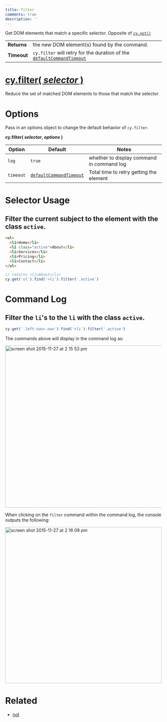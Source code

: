 ```yaml
---
title: filter
comments: true
description: ''
---
```


Get DOM elements that match a specific selector. Opposite of [`cy.not()`](https://on.cypress.io/api/not)

| | |
|--- | --- |
| **Returns** | the new DOM element(s) found by the command. |
| **Timeout** | `cy.filter` will retry for the duration of the [`defaultCommandTimeout`](https://on.cypress.io/guides/configuration#timeouts) |

# [cy.filter( *selector* )](#selector-usage)

Reduce the set of matched DOM elements to those that match the selector.

# Options

Pass in an options object to change the default behavior of `cy.filter`.

**cy.filter( *selector*, *options* )**

Option | Default | Notes
--- | --- | ---
`log` | `true` | whether to display command in command log
`timeout` | [`defaultCommandTimeout`](https://on.cypress.io/guides/configuration#timeouts) | Total time to retry getting the element

# Selector Usage

## Filter the current subject to the element with the class `active`.

```html
<ul>
  <li>Home</li>
  <li class="active">About</li>
  <li>Services</li>
  <li>Pricing</li>
  <li>Contact</li>
</ul>
```

```javascript
// returns <li>About</li>
cy.get('ul').find('>li').filter('.active')
```

# Command Log

## Filter the `li`'s to the `li` with the class `active`.

```javascript
cy.get('.left-nav>.nav').find('>li').filter('.active')
```

The commands above will display in the command log as:

<img width="522" alt="screen shot 2015-11-27 at 2 15 53 pm" src="https://cloud.githubusercontent.com/assets/1271364/11447263/7176e824-9511-11e5-93cc-fa10b3b94482.png">

When clicking on the `filter` command within the command log, the console outputs the following:

<img width="503" alt="screen shot 2015-11-27 at 2 16 09 pm" src="https://cloud.githubusercontent.com/assets/1271364/11447266/74b643a4-9511-11e5-8b42-6f6dfbdfb2a8.png">

# Related

- [not](https://on.cypress.io/api/not)

